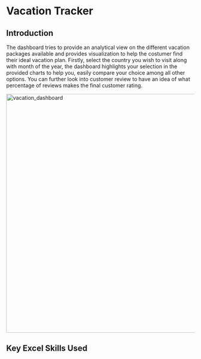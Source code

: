 # Vacation Tracker  
  
## Introduction
The dashboard tries to provide an analytical view on the different vacation packages available and provides visualization to help the costumer find their ideal vacation plan. Firstly, select the country you wish to visit along with month of the year, the dashboard highlights your selection in the provided charts to help you, easily compare your choice among all other options. You can further look into customer review to have an idea of what percentage of reviews makes the final customer rating.  

  
<img width="1345" height="640" alt="vacation_dashboard" src="https://github.com/user-attachments/assets/6e755a99-e561-4766-840d-f33a4b5a29ed" />

 
## Key Excel Skills Used
